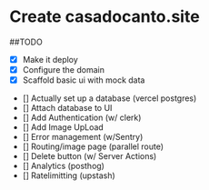 # Create casadocanto.site 

##TODO

- [x] Make it deploy
- [x] Configure the domain
- [x] Scaffold basic ui with mock data
- [] Actually set up a database (vercel postgres)
- [] Attach database to UI
- [] Add Authentication (w/ clerk)
- [] Add Image UpLoad
- [] Error management (w/Sentry)
- [] Routing/image page (parallel route)
- [] Delete button (w/ Server Actions)
- [] Analytics (posthog)
- [] Ratelimitting (upstash)
